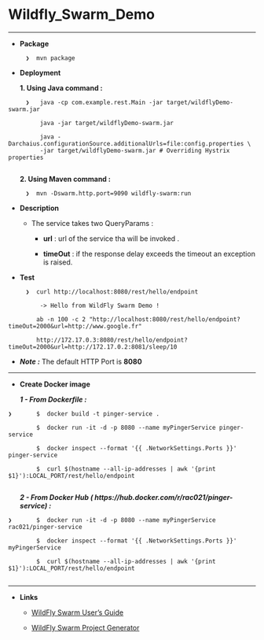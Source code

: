 # Wildfly_Swarm_Demo


--------------------------------------------------------------


 - **Package**
 
``` 
     ❯  mvn package

```    
 - **Deployment**
 
<ol>  <B> 1. Using Java command : </B></ol>

``` 
     ❯   java -cp com.example.rest.Main -jar target/wildflyDemo-swarm.jar

         java -jar target/wildflyDemo-swarm.jar
         
         java -Darchaius.configurationSource.additionalUrls=file:config.properties \
         -jar target/wildflyDemo-swarm.jar # Overriding Hystrix properties
         
```  
<ol>  <B> 2. Using Maven command : </B></ol>

``` 
     ❯  mvn -Dswarm.http.port=9090 wildfly-swarm:run

```    

 - **Description**
 
   * The service takes two QueryParams :
      
      * **url**     : url of the service tha will be invoked .
      
      * **timeOut** : if the response delay exceeds the timeout an exception is raised.
 

 - **Test**
 
``` 
     ❯  curl http://localhost:8080/rest/hello/endpoint
         
         -> Hello from WildFly Swarm Demo !
       
        ab -n 100 -c 2 "http://localhost:8080/rest/hello/endpoint?timeOut=2000&url=http://www.google.fr"
        
        http://172.17.0.3:8080/rest/hello/endpoint?timeOut=2000&url=http://172.17.0.2:8081/sleep/10
```     

 - ***Note :*** The default HTTP Port is **8080**

--------------------------------------------------------------

 - **Create Docker image**

<ol>  <B><i> 1 - From Dockerfile : </i></B></ol>

```
❯       $  docker build -t pinger-service .

        $  docker run -it -d -p 8080 --name myPingerService pinger-service
   
        $  docker inspect --format '{{ .NetworkSettings.Ports }}'  pinger-service

        $  curl $(hostname --all-ip-addresses | awk '{print $1}'):LOCAL_PORT/rest/hello/endpoint
         
```

<ol>  <B><i> 2 - From Docker Hub ( https://hub.docker.com/r/rac021/pinger-service) :</i></B></ol> 

```
❯       $  docker run -it -d -p 8080 --name myPingerService rac021/pinger-service

        $  docker inspect --format '{{ .NetworkSettings.Ports }}'  myPingerService
 
        $  curl $(hostname --all-ip-addresses | awk '{print $1}'):LOCAL_PORT/rest/hello/endpoint
   
```

--------------------------------------------------------------


 - **Links** 

   * [WildFly Swarm User’s Guide]( https://wildfly-swarm.gitbooks.io/wildfly-swarm-users-guide/content/index.html)

   * [WildFly Swarm Project Generator]( http://wildfly-swarm.io/generator)


